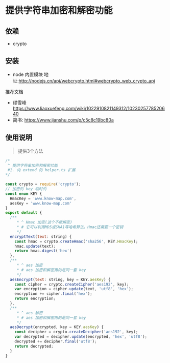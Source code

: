 # 提供字符串加密和解密功能

## 依赖

- crypto

## 安装

- node 内置模块 地址:http://nodejs.cn/api/webcrypto.html#webcrypto_web_crypto_api

推荐文档

- 缪雪峰  https://www.liaoxuefeng.com/wiki/1022910821149312/1023025778520640
- 简书: https://www.jianshu.com/p/c5c8c19bc80a



## 使用说明

>  提供3个方法

```js
/*
 ^ 提供字符串加密和解密功能
 #1. 向 extend 的 helper.ts 扩展
*/

const crypto = require('crypto');
// 加密的 key 临时的
const enum KEY {
  HmacKey = 'www.know-map.com',
  aesKey = 'www.know-map.com'
}
export default {
  /**
     * ^ Hmac 加密(这个不能解密)
     * # 它可以利用MD5或SHA1等哈希算法。Hmac还需要一个密钥
     */
  encryptText(text: string) {
    const hmac = crypto.createHmac('sha256', KEY.HmacKey);
    hmac.update(text);
    return hmac.digest('hex')
  },
  /**
     * ^ aes 加密
     * # aes 加密和解密用的是同一套 key
     */
  aesEncrypt(text: string, key = KEY.aesKey) {
    const cipher = crypto.createCipher('aes192', key);
    var encryption = cipher.update(text, 'utf8', 'hex');
    encryption += cipher.final('hex');
    return encryption;
  },
  /**
     * ^ aes 解密
     * # aes 加密和解密用的是同一套 key
     */
  aesDecrypt(encrypted, key = KEY.aesKey) {
    const decipher = crypto.createDecipher('aes192', key);
    var decrypted = decipher.update(encrypted, 'hex', 'utf8');
    decrypted += decipher.final('utf8');
    return decrypted;
  }
}

```

